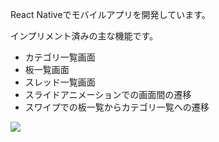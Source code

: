 React Nativeでモバイルアプリを開発しています。

インプリメント済みの主な機能です。
- カテゴリ一覧画面
- 板一覧画面
- スレッド一覧画面
- スライドアニメーションでの画面間の遷移
- スワイプでの板一覧からカテゴリ一覧への遷移

![](https://storage.googleapis.com/zenn-user-upload/5b80ed4375ff-20240217.gif)
